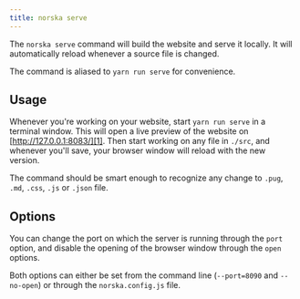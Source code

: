 ```yaml
---
title: norska serve
---
```


The `norska serve` command will build the website and serve it locally. It will
automatically reload whenever a source file is changed.

The command is aliased to `yarn run serve` for convenience.

## Usage

Whenever you're working on your website, start `yarn run serve` in a terminal
window. This will open a live preview of the website on [http://127.0.0.1:8083/][1].
Then start working on any file in `./src`, and whenever you'll save, your
browser window will reload with the new version.

The command should be smart enough to recognize any change to `.pug`, `.md`,
`.css`, `.js` or `.json` file.

## Options

You can change the port on which the server is running through the `port`
option, and disable the opening of the browser window through the `open`
options.

Both options can either be set from the command line (`--port=8090` and
`--no-open`) or through the `norska.config.js` file.

[1]: http://127.0.0.1:8083/

